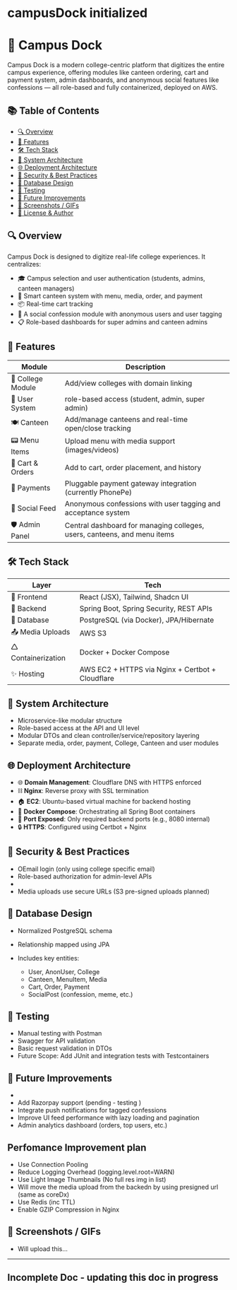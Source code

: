 # campusDock initialized 
# 🏫 Campus Dock

Campus Dock is a modern college-centric platform that digitizes the entire campus experience, offering modules like canteen ordering, cart and payment system, admin dashboards, and anonymous social features like confessions — all role-based and fully containerized, deployed on AWS.

## 📚 Table of Contents

* [🔍 Overview](#-overview)
* [🧹 Features](#-features)
* [🛠️ Tech Stack](#-tech-stack)
* [🧱 System Architecture](#-system-architecture)
* [🌐 Deployment Architecture](#-deployment-architecture)
* [🔐 Security & Best Practices](#-security--best-practices)
* [🎺 Database Design](#-database-design)
* [🧪 Testing](#-testing)
* [🧰 Future Improvements](#-future-improvements)
* [📸 Screenshots / GIFs](#-screenshots--gifs)
* [📌 License & Author](#-license--author)

## 🔍 Overview

Campus Dock is designed to digitize real-life college experiences. It centralizes:

* 🎓 Campus selection and user authentication (students, admins, canteen managers)
* 🍔 Smart canteen system with menu, media, order, and payment
* 📦 Real-time cart tracking
* 📢 A social confession module with anonymous users and user tagging
* 📋 Role-based dashboards for super admins and canteen admins

## 🧹 Features

| Module            | Description                                                              |
| ----------------- | ------------------------------------------------------------------------ |
| 🏫 College Module | Add/view colleges with domain linking                                    |
| 👤 User System    | role-based access (student, admin, super admin)      |
| 🍽️ Canteen       | Add/manage canteens and real-time open/close tracking                    |
| 📟 Menu Items     | Upload menu with media support (images/videos)                           |
| 🛒 Cart & Orders  | Add to cart, order placement, and history                                |
| 💸 Payments       | Pluggable payment gateway integration (currently PhonePe)                |
| 📣 Social Feed    | Anonymous confessions with user tagging and acceptance system            |
| 🛡️ Admin Panel   | Central dashboard for managing colleges, users, canteens, and menu items |

## 🛠️ Tech Stack

| Layer               | Tech                                             |
| ------------------- | ------------------------------------------------ |
| 🎯 Frontend         | React (JSX), Tailwind, Shadcn UI                 |
| 🔧 Backend          | Spring Boot, Spring Security, REST APIs          |
| 💾 Database         | PostgreSQL (via Docker), JPA/Hibernate           |
| 📤 Media Uploads    | AWS S3         |
| 🛆 Containerization | Docker + Docker Compose                          |
| ✨ Hosting           | AWS EC2 + HTTPS via Nginx + Certbot + Cloudflare |

## 🧱 System Architecture

* Microservice-like modular structure
* Role-based access at the API and UI level
* Modular DTOs and clean controller/service/repository layering
* Separate media, order, payment, College, Canteen and user modules

## 🌐 Deployment Architecture

* 🌐 **Domain Management**: Cloudflare DNS with HTTPS enforced
* ⛓️ **Nginx**: Reverse proxy with SSL termination
* 🏠 **EC2**: Ubuntu-based virtual machine for backend hosting
* 📆 **Docker Compose**: Orchestrating all Spring Boot containers
* 🚪 **Port Exposed**: Only required backend ports (e.g., 8080 internal)
* 🔒 **HTTPS**: Configured using Certbot + Nginx

## 🔐 Security & Best Practices

* OEmail login (only using college specific email)
* Role-based authorization for admin-level APIs
* 
* Media uploads use secure URLs (S3 pre-signed uploads planned)

## 🎺 Database Design

* Normalized PostgreSQL schema
* Relationship mapped using JPA
* Includes key entities:

  * User, AnonUser, College
  * Canteen, MenuItem, Media
  * Cart, Order, Payment
  * SocialPost (confession, meme, etc.)

<!-- > For profile showcase, you **can** include a simplified ER diagram using draw\.io or dbdiagram.io. Just avoid including any seed/mock data that reveals real emails, payment keys, or user details. -->

## 🧪 Testing

* Manual testing with Postman
* Swagger for API validation
* Basic request validation in DTOs
* Future Scope: Add JUnit and integration tests with Testcontainers

## 🧰 Future Improvements

* 
* Add Razorpay support (pending - testing )
* Integrate push notifications for tagged confessions
* Improve UI feed performance with lazy loading and pagination
* Admin analytics dashboard (orders, top users, etc.)

## Perfomance Improvement plan 
* Use Connection Pooling
* Reduce Logging Overhead (logging.level.root=WARN)
* Use Light Image Thumbnails (No full res img in list)
* Will move the media upload from the backedn by using presigned url (same as coreDx)
* Use Redis (inc TTL)
* Enable GZIP Compression in Nginx


## 📸 Screenshots / GIFs
- Will upload this...

<!-- > (Add demo GIFs or screenshots for canteen orders, confessions, dashboards, etc.) -->

<!-- ## 📌 License & Author

* Built with ❤️ by [Ritik Kumar](https://github.com/Ritikkumar352)
* MIT License or private license depending on usage -->

---

<!-- **Note**: This project is being actively developed as part of a final year engineering project and aims to evolve into a full-scale college utility platform. -->

## Incomplete Doc - updating this doc in progress
